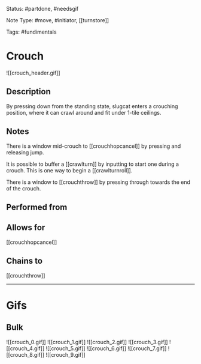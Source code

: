 Status: #partdone, #needsgif

Note Type: #move, #initiator, [[turnstore]]

Tags: #fundimentals

# Crouch
![[crouch_header.gif]]
## Description
By pressing down from the standing state, slugcat enters a crouching position, where it can crawl around and fit under 1-tile ceilings.

## Notes
There is a window mid-crouch to [[crouchhopcancel]] by pressing and releasing jump.

It is possible to buffer a [[crawlturn]] by inputting to start one during a crouch. This is one way to begin a [[crawlturnroll]].

There is a window to [[crouchthrow]] by pressing through towards the end of the crouch.

## Performed from


## Allows for
[[crouchhopcancel]]

## Chains to
[[crouchthrow]]

___
# Gifs
## Bulk
![[crouch_0.gif]]
![[crouch_1.gif]]
![[crouch_2.gif]]
![[crouch_3.gif]]
![[crouch_4.gif]]
![[crouch_5.gif]]
![[crouch_6.gif]]
![[crouch_7.gif]]
![[crouch_8.gif]]
![[crouch_9.gif]]